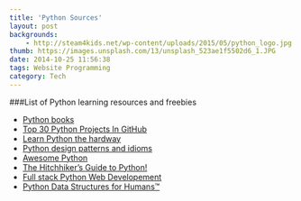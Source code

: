 ```yaml
---
title: 'Python Sources'
layout: post
backgrounds:
    - http://steam4kids.net/wp-content/uploads/2015/05/python_logo.jpg
thumb: https://images.unsplash.com/13/unsplash_523ae1f5502d6_1.JPG
date: 2014-10-25 11:56:38
tags: Website Programming
category: Tech
---
```


###List of Python learning resources and freebies

* <a href ="http://pythonbooks.revolunet.com/" target="_blank">Python books</a>
* <a href ="http://www.idiotinside.com/2014/10/19/top-30-python-projects-in-github/" target="_blank">Top 30 Python Projects In GitHub</a> 
* <a href="http://learnpythonthehardway.org/book" target="_blank">Learn Python the hardway</a>
* <a href="https://github.com/faif/python-patterns" target="_blank">Python design patterns and idioms</a>
* <a href="https://github.com/vinta/awesome-python" target="_blank">Awesome Python</a>
* <a href="http://docs.python-guide.org/en/latest/"  target="_blank">The Hitchhiker’s Guide to Python!</a>
* <a href="http://www.fullstackpython.com/" target="_blank">Full stack Python Web Developement</a>
* <a href="http://schematics.readthedocs.org/en/latest/" target="_blank">Python Data Structures for Humans™</a>

